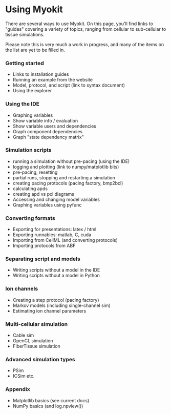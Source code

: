 # Using Myokit

There are several ways to use Myokit.
On this page, you'll find links to "guides" covering a variety of topics, ranging from cellular to sub-cellular to tissue simulations.

Please note this is very much a work in progress, and many of the items on the list are yet to be filled in.

### Getting started
- Links to installation guides
- Running an example from the website
- Model, protocol, and script (link to syntax document)
- Using the explorer

### Using the IDE
- Graphing variables
- Show variable info / evaluation
- Show variable users and dependencies
- Graph component dependencies
- Graph "state dependency matrix"

### Simulation scripts
- running a simulation without pre-pacing (using the IDE)
- logging and plotting (link to numpy/matplotlib bits)
- pre-pacing, resetting
- partial runs, stopping and restarting a simulation
- creating pacing protocols (pacing factory, bmp2bcl)
- calculating apds
- creating apd vs pcl diagrams
- Accessing and changing model variables
- Graphing variables using pyfunc

### Converting formats
- Exporting for presentations: latex / html
- Exporting runnables: matlab, C, cuda
- Importing from CellML (and converting protocols)
- Importing protocols from ABF

### Separating script and models
- Writing scripts without a model in the IDE
- Writing scripts without a model in Python

### Ion channels
- Creating a step protocol (pacing factory)
- Markov models (including single-channel sim)
- Estimating ion channel parameters

### Multi-cellular simulation
- Cable sim
- OpenCL simulation
- FiberTissue simulation

### Advanced simulation types
- PSim
- ICSim etc.

### Appendix
- Matplotlib basics (see current docs)
- NumPy basics (and log.npview())

